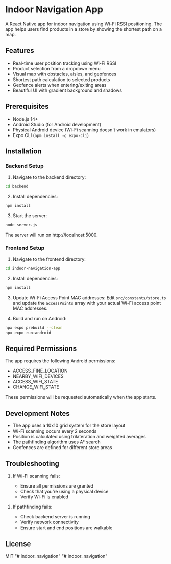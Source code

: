 # Indoor Navigation App

A React Native app for indoor navigation using Wi-Fi RSSI positioning. The app helps users find products in a store by showing the shortest path on a map.

## Features

- Real-time user position tracking using Wi-Fi RSSI
- Product selection from a dropdown menu
- Visual map with obstacles, aisles, and geofences
- Shortest path calculation to selected products
- Geofence alerts when entering/exiting areas
- Beautiful UI with gradient background and shadows

## Prerequisites

- Node.js 14+
- Android Studio (for Android development)
- Physical Android device (Wi-Fi scanning doesn't work in emulators)
- Expo CLI (`npm install -g expo-cli`)

## Installation

### Backend Setup

1. Navigate to the backend directory:
```bash
cd backend
```

2. Install dependencies:
```bash
npm install
```

3. Start the server:
```bash
node server.js
```

The server will run on http://localhost:5000.

### Frontend Setup

1. Navigate to the frontend directory:
```bash
cd indoor-navigation-app
```

2. Install dependencies:
```bash
npm install
```

3. Update Wi-Fi Access Point MAC addresses:
Edit `src/constants/store.ts` and update the `accessPoints` array with your actual Wi-Fi access point MAC addresses.

4. Build and run on Android:
```bash
npx expo prebuild --clean
npx expo run:android
```

## Required Permissions

The app requires the following Android permissions:
- ACCESS_FINE_LOCATION
- NEARBY_WIFI_DEVICES
- ACCESS_WIFI_STATE
- CHANGE_WIFI_STATE

These permissions will be requested automatically when the app starts.

## Development Notes

- The app uses a 10x10 grid system for the store layout
- Wi-Fi scanning occurs every 2 seconds
- Position is calculated using trilateration and weighted averages
- The pathfinding algorithm uses A* search
- Geofences are defined for different store areas

## Troubleshooting

1. If Wi-Fi scanning fails:
   - Ensure all permissions are granted
   - Check that you're using a physical device
   - Verify Wi-Fi is enabled

2. If pathfinding fails:
   - Check backend server is running
   - Verify network connectivity
   - Ensure start and end positions are walkable

## License

MIT "# indoor_navigation" 
"# indoor_navigation" 
